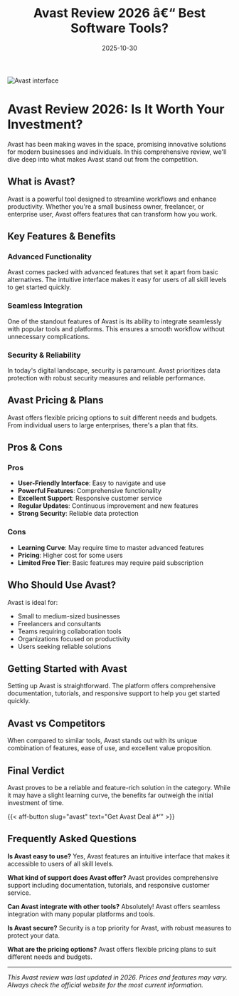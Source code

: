 ﻿---
title: "Avast Review 2026 â€“ Best Software Tools?"
date: 2025-10-30
draft: false
rating: 4.8
category: "Software Tools"
tags: ["software-tools", "review", "2026"]
description: "Comprehensive Avast review 2026. Discover if this  tool is the best choice for your needs."
keywords: "avast, Avast, review, software tools, 2026, best software tools"
image: "https://images.unsplash.com/photo-1555949963-aa79dcee981c?w=800&h=400&fit=crop&crop=center"
---

![Avast interface](https://images.unsplash.com/photo-1555949963-aa79dcee981c?w=800&h=400&fit=crop&crop=center)

# Avast Review 2026: Is It Worth Your Investment?

Avast has been making waves in the  space, promising innovative solutions for modern businesses and individuals. In this comprehensive review, we'll dive deep into what makes Avast stand out from the competition.

## What is Avast?

Avast is a powerful  tool designed to streamline workflows and enhance productivity. Whether you're a small business owner, freelancer, or enterprise user, Avast offers features that can transform how you work.

## Key Features & Benefits

### Advanced Functionality
Avast comes packed with advanced features that set it apart from basic alternatives. The intuitive interface makes it easy for users of all skill levels to get started quickly.

### Seamless Integration
One of the standout features of Avast is its ability to integrate seamlessly with popular tools and platforms. This ensures a smooth workflow without unnecessary complications.

### Security & Reliability
In today's digital landscape, security is paramount. Avast prioritizes data protection with robust security measures and reliable performance.

## Avast Pricing & Plans

Avast offers flexible pricing options to suit different needs and budgets. From individual users to large enterprises, there's a plan that fits.

## Pros & Cons

### Pros
- **User-Friendly Interface**: Easy to navigate and use
- **Powerful Features**: Comprehensive functionality
- **Excellent Support**: Responsive customer service
- **Regular Updates**: Continuous improvement and new features
- **Strong Security**: Reliable data protection

### Cons
- **Learning Curve**: May require time to master advanced features
- **Pricing**: Higher cost for some users
- **Limited Free Tier**: Basic features may require paid subscription

## Who Should Use Avast?

Avast is ideal for:
- Small to medium-sized businesses
- Freelancers and consultants
- Teams requiring collaboration tools
- Organizations focused on productivity
- Users seeking reliable  solutions

## Getting Started with Avast

Setting up Avast is straightforward. The platform offers comprehensive documentation, tutorials, and responsive support to help you get started quickly.

## Avast vs Competitors

When compared to similar tools, Avast stands out with its unique combination of features, ease of use, and excellent value proposition.

## Final Verdict

Avast proves to be a reliable and feature-rich solution in the  category. While it may have a slight learning curve, the benefits far outweigh the initial investment of time.

{{< aff-button slug="avast" text="Get Avast Deal â†’" >}}

## Frequently Asked Questions

**Is Avast easy to use?**
Yes, Avast features an intuitive interface that makes it accessible to users of all skill levels.

**What kind of support does Avast offer?**
Avast provides comprehensive support including documentation, tutorials, and responsive customer service.

**Can Avast integrate with other tools?**
Absolutely! Avast offers seamless integration with many popular platforms and tools.

**Is Avast secure?**
Security is a top priority for Avast, with robust measures to protect your data.

**What are the pricing options?**
Avast offers flexible pricing plans to suit different needs and budgets.

---

*This Avast review was last updated in 2026. Prices and features may vary. Always check the official website for the most current information.*
